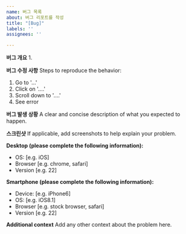 ```yaml
---
name: 버그 목록
about: 버그 리포트를 작성
title: "[Bug]"
labels: ''
assignees: ''

---
```


**버그 개요**
1.

**버그 수정 사항**
Steps to reproduce the behavior:
1. Go to '...'
2. Click on '....'
3. Scroll down to '....'
4. See error

**버그 발생 상황**
A clear and concise description of what you expected to happen.

**스크린샷**
If applicable, add screenshots to help explain your problem.

**Desktop (please complete the following information):**
 - OS: [e.g. iOS]
 - Browser [e.g. chrome, safari]
 - Version [e.g. 22]

**Smartphone (please complete the following information):**
 - Device: [e.g. iPhone6]
 - OS: [e.g. iOS8.1]
 - Browser [e.g. stock browser, safari]
 - Version [e.g. 22]

**Additional context**
Add any other context about the problem here.

